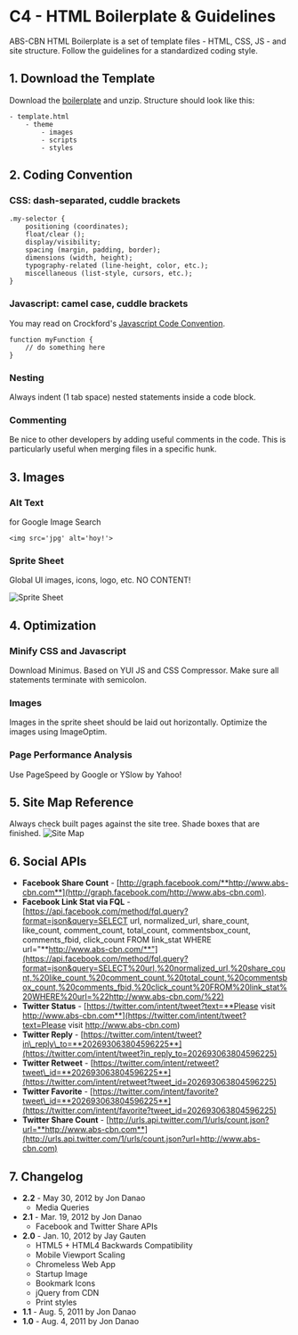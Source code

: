 # C4 - HTML Boilerplate & Guidelines

ABS-CBN HTML Boilerplate is a set of template files - HTML, CSS, JS - and site structure. Follow the guidelines for a standardized coding style.

## 1. Download the Template

Download the [boilerplate](https://bitbucket.org/jondanao/c4/get/50ff3dc058f9.zip) and unzip. Structure should look like this:

	- template.html 
		- theme 
			- images 
			- scripts 
			- styles

## 2. Coding Convention

### CSS: dash-separated, cuddle brackets

	.my-selector { 
	    positioning (coordinates); 
	    float/clear (); 
	    display/visibility; 
	    spacing (margin, padding, border); 
	    dimensions (width, height); 
	    typography-related (line-height, color, etc.); 
	    miscellaneous (list-style, cursors, etc.); 
	} 

### Javascript: camel case, cuddle brackets

You may read on Crockford's [Javascript Code Convention](http://javascript.crockford.com/code.html).

	function myFunction { 
	    // do something here 
	} 

### Nesting

Always indent (1 tab space) nested statements inside a code block.

### Commenting

Be nice to other developers by adding useful comments in the code. This is particularly useful when merging files in a specific hunk.

## 3. Images

### Alt Text
for Google Image Search 

	<img src='jpg' alt='hoy!'>

### Sprite Sheet
Global UI images, icons, logo, etc. NO CONTENT! 

![Sprite Sheet](https://bitbucket.org/jondanao/c4/raw/7ac1d93ba45d/sprite_sheet.png)

## 4. Optimization

### Minify CSS and Javascript

Download Minimus. Based on YUI JS and CSS Compressor. Make sure all statements terminate with semicolon.

### Images

Images in the sprite sheet should be laid out horizontally. Optimize the images using ImageOptim.

### Page Performance Analysis

Use PageSpeed by Google or YSlow by Yahoo!

## 5. Site Map Reference
Always check built pages against the site tree. Shade boxes that are finished.
![Site Map](https://bitbucket.org/jondanao/c4/raw/7ac1d93ba45d/site_map.png)

## 6. Social APIs
- **Facebook Share Count** - [http://graph.facebook.com/**http://www.abs-cbn.com**](http://graph.facebook.com/http://www.abs-cbn.com).
- **Facebook Link Stat via FQL** - [https://api.facebook.com/method/fql.query?format=json&query=SELECT url, normalized\_url, share\_count, like\_count, comment\_count, total\_count, commentsbox\_count, comments\_fbid, click\_count FROM link\_stat WHERE url="**http://www.abs-cbn.com/**"](https://api.facebook.com/method/fql.query?format=json&query=SELECT%20url,%20normalized_url,%20share_count,%20like_count,%20comment_count,%20total_count,%20commentsbox_count,%20comments_fbid,%20click_count%20FROM%20link_stat%20WHERE%20url=%22http://www.abs-cbn.com/%22)
- **Twitter Status** - [https://twitter.com/intent/tweet?text=**Please visit http://www.abs-cbn.com**](https://twitter.com/intent/tweet?text=Please visit http://www.abs-cbn.com)
- **Twitter Reply** - [https://twitter.com/intent/tweet?in\_reply\_to=**202693063804596225**](https://twitter.com/intent/tweet?in_reply_to=202693063804596225)
- **Twitter Retweet** - [https://twitter.com/intent/retweet?tweet\_id=**202693063804596225**](https://twitter.com/intent/retweet?tweet_id=202693063804596225)
- **Twitter Favorite** - [https://twitter.com/intent/favorite?tweet\_id=**202693063804596225**](https://twitter.com/intent/favorite?tweet_id=202693063804596225)
- **Twitter Share Count** - [http://urls.api.twitter.com/1/urls/count.json?url=**http://www.abs-cbn.com**](http://urls.api.twitter.com/1/urls/count.json?url=http://www.abs-cbn.com)

## 7. Changelog

- **2.2** - May 30, 2012 by Jon Danao
	- Media Queries
- **2.1** - Mar. 19, 2012 by Jon Danao
	- Facebook and Twitter Share APIs
- **2.0** - Jan. 10, 2012 by Jay Gauten
	- HTML5 + HTML4 Backwards Compatibility
	- Mobile Viewport Scaling
	- Chromeless Web App
	- Startup Image
	- Bookmark Icons
	- jQuery from CDN
	- Print styles
- **1.1** - Aug. 5, 2011 by Jon Danao
- **1.0** - Aug. 4, 2011 by Jon Danao



